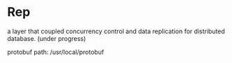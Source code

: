 # Rep
a layer that coupled concurrency control and data replication for distributed database. (under progress)

protobuf path: /usr/local/protobuf
